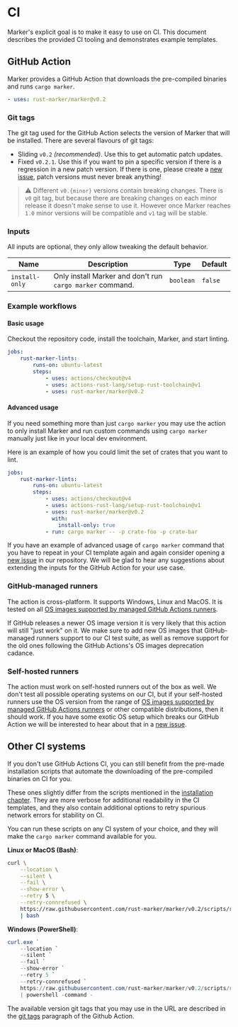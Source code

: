 # CI

Marker's explicit goal is to make it easy to use on CI. This document describes the provided CI tooling and demonstrates example templates.

<!-- toc -->

## GitHub Action

Marker provides a GitHub Action that downloads the pre-compiled binaries and runs `cargo marker`.

<!-- region replace-version stable -->

```yml
- uses: rust-marker/marker@v0.2
```

### Git tags

The git tag used for the GitHub Action selects the version of Marker that will be installed. There are several flavours of git tags:

- Sliding `v0.2` *(recommended)*. Use this to get automatic patch updates.
- Fixed `v0.2.1`. Use this if you want to pin a specific version if there is a regression in a new patch version. If there is one, please create a [new issue], patch versions must never break anything!

<!-- endregion replace-version stable -->

> ⚠️ Different `v0.{minor}` versions contain breaking changes. There is `v0` git tag, but because there are breaking changes on each minor release it doesn't make sense to use it. However once Marker reaches `1.0` minor versions will be compatible and `v1` tag will be stable.

### Inputs

All inputs are optional, they only allow tweaking the default behavior.

| Name         | Description                                               | Type      | Default |
|--------------|-----------------------------------------------------------|-----------|---------|
| `install-only` | Only install Marker and don't run `cargo marker` command. | `boolean` | `false` |

### Example workflows

#### Basic usage

Checkout the repository code, install the toolchain, Marker, and start linting.

```yml
jobs:
    rust-marker-lints:
        runs-on: ubuntu-latest
        steps:
            - uses: actions/checkout@v4
            - uses: actions-rust-lang/setup-rust-toolchain@v1
            - uses: rust-marker/marker@v0.2
```

#### Advanced usage

If you need something more than just `cargo marker` you may use the action to only install Marker and run custom commands using `cargo marker` manually just like in your local dev environment.

Here is an example of how you could limit the set of crates that you want to lint.

```yml
jobs:
    rust-marker-lints:
        runs-on: ubuntu-latest
        steps:
            - uses: actions/checkout@v4
            - uses: actions-rust-lang/setup-rust-toolchain@v1
            - uses: rust-marker/marker@v0.2
              with:
                install-only: true
            - run: cargo marker -- -p crate-foo -p crate-bar
```

If you have an example of advanced usage of `cargo marker` command that you have to repeat in your CI template again and again consider opening a [new issue] in our repository. We will be glad to hear any suggestions about extending the inputs for the GitHub Action for your use case.


### GitHub-managed runners

The action is cross-platform. It supports Windows, Linux and MacOS. It is tested on all [OS images supported by managed GitHub Actions runners].

If GitHub releases a newer OS image version it is very likely that this action will still "just work" on it. We make sure to add new OS images that GitHub-managed runners support to our CI test suite, as well as remove support for the old ones following the GitHub Actions's OS images deprecation cadance.

### Self-hosted runners

The action must work on self-hosted runners out of the box as well. We don't test all possible operating systems on our CI, but if your self-hosted runners use the OS version from the range of [OS images supported by managed GitHub Actions runners] or other compatible distributions, then it should work. If you have some exotic OS setup which breaks our GitHub Action we will be interested to hear about that in a [new issue].

## Other CI systems

If you don't use GitHub Actions CI, you can still benefit from the pre-made installation scripts that automate the downloading of the pre-compiled binaries on CI for you.

These ones slightly differ from the scripts mentioned in the [installation chapter](installation.md#download-pre-compiled-binaries-recommended). They are more verbose for additional readability in the CI templates, and they also contain additional options to retry spurious network errors for stability on CI.

You can run these scripts on any CI system of your choice, and they will make the `cargo marker` command available for you.

<!-- region replace-version stable -->

**Linux or MacOS (Bash)**:
```bash
curl \
    --location \
    --silent \
    --fail \
    --show-error \
    --retry 5 \
    --retry-connrefused \
    https://raw.githubusercontent.com/rust-marker/marker/v0.2/scripts/release/install.sh \
    | bash
```

**Windows (PowerShell)**:
```ps1
curl.exe `
    --location `
    --silent `
    --fail `
    --show-error `
    --retry 5 `
    --retry-connrefused `
    https://raw.githubusercontent.com/rust-marker/marker/v0.2/scripts/release/install.ps1 `
    | powershell -command -
```

<!-- endregion replace-version stable -->

The available version git tags that you may use in the URL are described in the [git tags](#git-tags) paragraph of the Github Action.

[new issue]: https://gitHub.com/rust-marker/marker/issues/new/choose
[OS images supported by managed GitHub Actions runners]: https://docs.gitHub.com/en/actions/using-gitHub-hosted-runners/about-gitHub-hosted-runners/about-gitHub-hosted-runners#supported-runners-and-hardware-resources
